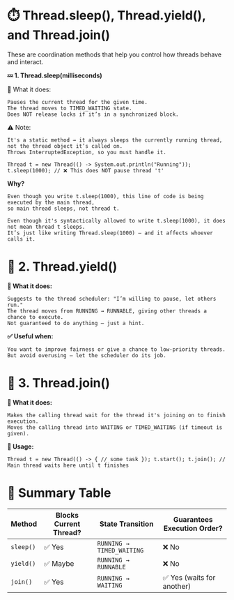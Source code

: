 # ⏱️ Thread.sleep(), Thread.yield(), and Thread.join()

These are coordination methods that help you control how threads behave and interact.

**💤 1. Thread.sleep(milliseconds)**

🔸 What it does:

    Pauses the current thread for the given time.
    The thread moves to TIMED_WAITING state.
    Does NOT release locks if it’s in a synchronized block.

⚠️ Note:

    It's a static method → it always sleeps the currently running thread, not the thread object it’s called on.
    Throws InterruptedException, so you must handle it.

`Thread t = new Thread(() -> System.out.println("Running"));
t.sleep(1000); // ❌ This does NOT pause thread 't'
`

**Why?**

    Even though you write t.sleep(1000), this line of code is being executed by the main thread,
    so main thread sleeps, not thread t.
    
    Even though it's syntactically allowed to write t.sleep(1000), it does not mean thread t sleeps. 
    It’s just like writing Thread.sleep(1000) — and it affects whoever calls it.


# 🔁 2. Thread.yield()

**🔸 What it does:**

    Suggests to the thread scheduler: "I’m willing to pause, let others run."
    The thread moves from RUNNING → RUNNABLE, giving other threads a chance to execute.
    Not guaranteed to do anything — just a hint.

**✅ Useful when:**

    You want to improve fairness or give a chance to low-priority threads.
    But avoid overusing — let the scheduler do its job.


# 🔗 3. Thread.join()

**🔸 What it does:**

    Makes the calling thread wait for the thread it's joining on to finish execution.
    Moves the calling thread into WAITING or TIMED_WAITING (if timeout is given).

**🔧 Usage:**

`Thread t = new Thread(() -> {
// some task
});
t.start();
t.join(); // Main thread waits here until t finishes
`


# 🧠 Summary Table

| Method    | Blocks Current Thread? | State Transition          | Guarantees Execution Order?   |
 | --------- | ---------------------- | ------------------------- | ---------------------------   |
 | `sleep()` | ✅ Yes                 | `RUNNING → TIMED_WAITING` | ❌ No                        |
 | `yield()` | ✅ Maybe               | `RUNNING → RUNNABLE`      | ❌ No                        |
 | `join()`  | ✅ Yes                 | `RUNNING → WAITING`       | ✅ Yes (waits for another)   |


